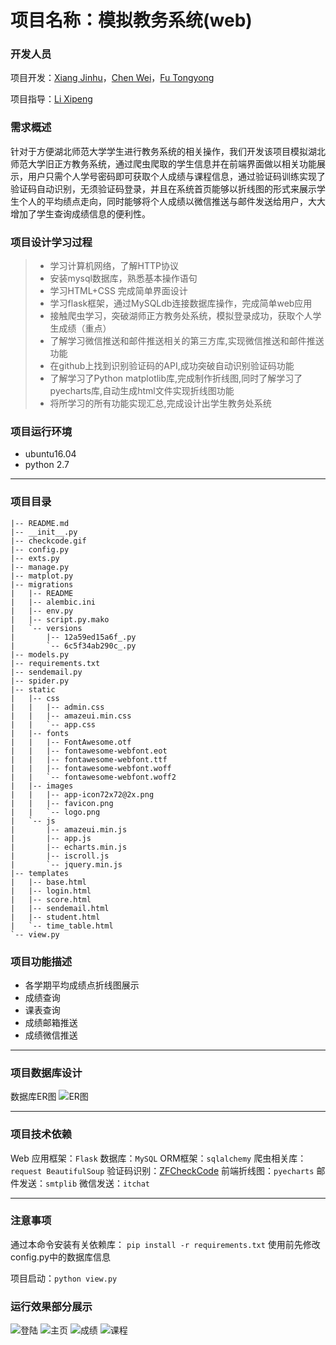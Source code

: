 # 项目名称：模拟教务系统(web)


### 开发人员
项目开发：[Xiang Jinhu](https://github.com/chirsxjh)，[Chen Wei](https://github.com/Cris0525)，[Fu Tongyong](https://github.com/CANYOUFINDIT)

项目指导：[Li Xipeng](https://github.com/hahaps)

### 需求概述
针对于方便湖北师范大学学生进行教务系统的相关操作，我们开发该项目模拟湖北师范大学旧正方教务系统，通过爬虫爬取的学生信息并在前端界面做以相关功能展示，用户只需个人学号密码即可获取个人成绩与课程信息，通过验证码训练实现了验证码自动识别，无须验证码登录，并且在系统首页能够以折线图的形式来展示学生个人的平均绩点走向，同时能够将个人成绩以微信推送与邮件发送给用户，大大增加了学生查询成绩信息的便利性。

### 项目设计学习过程
> * 学习计算机网络，了解HTTP协议
> * 安装mysql数据库，熟悉基本操作语句
> * 学习HTML+CSS 完成简单界面设计
> * 学习flask框架，通过MySQLdb连接数据库操作，完成简单web应用
> * 接触爬虫学习，突破湖师正方教务处系统，模拟登录成功，获取个人学生成绩（重点）
> * 了解学习微信推送和邮件推送相关的第三方库,实现微信推送和邮件推送功能
> * 在github上找到识别验证码的API,成功突破自动识别验证码功能
> * 了解学习了Python matplotlib库,完成制作折线图,同时了解学习了pyecharts库,自动生成html文件实现折线图功能
> * 将所学习的所有功能实现汇总,完成设计出学生教务处系统

### 项目运行环境
* ubuntu16.04
* python 2.7

------
### 项目目录
```
|-- README.md
|-- __init__.py
|-- checkcode.gif
|-- config.py            
|-- exts.py
|-- manage.py
|-- matplot.py
|-- migrations				
|   |-- README
|   |-- alembic.ini
|   |-- env.py
|   |-- script.py.mako
|   `-- versions
|       |-- 12a59ed15a6f_.py
|       `-- 6c5f34ab290c_.py
|-- models.py
|-- requirements.txt
|-- sendemail.py
|-- spider.py
|-- static
|   |-- css
|   |   |-- admin.css
|   |   |-- amazeui.min.css
|   |   `-- app.css
|   |-- fonts
|   |   |-- FontAwesome.otf
|   |   |-- fontawesome-webfont.eot
|   |   |-- fontawesome-webfont.ttf
|   |   |-- fontawesome-webfont.woff
|   |   `-- fontawesome-webfont.woff2
|   |-- images
|   |   |-- app-icon72x72@2x.png
|   |   |-- favicon.png
|   |   `-- logo.png
|   `-- js
|       |-- amazeui.min.js
|       |-- app.js
|       |-- echarts.min.js
|       |-- iscroll.js
|       `-- jquery.min.js
|-- templates
|   |-- base.html
|   |-- login.html
|   |-- score.html
|   |-- sendemail.html
|   |-- student.html
|   `-- time_table.html
`-- view.py
```

### 项目功能描述
* 各学期平均成绩点折线图展示
* 成绩查询
* 课表查询
* 成绩邮箱推送
* 成绩微信推送

-------

### 项目数据库设计
 数据库ER图
![ER图]()

----
### 项目技术依赖
Web 应用框架：`Flask`
数据库：`MySQL`
ORM框架：`sqlalchemy`
爬虫相关库：`request BeautifulSoup`
验证码识别：[ZFCheckCode](https://github.com/sctpan/CheckCodeRecognition)
前端折线图：`pyecharts`
邮件发送：`smtplib`
微信发送：`itchat`

-------
### 注意事项
通过本命令安装有关依赖库：
`pip install -r requirements.txt`
使用前先修改config.py中的数据库信息

项目启动：`python view.py`

### 运行效果部分展示
![登陆](http://a3.qpic.cn/psb?/V13uRwZ427WzZu/qO4EPt8MgdOSl3knp*AwplMtwtC7qlrRbNtZiyVO0go!/b/dDYBAAAAAAAA&ek=1&kp=1&pt=0&bo=PAe7AzwHuwMDEDU!&tl=1&vuin=2018982763&tm=1535270400&sce=60-4-3&rf=viewer_311)
![主页](http://a2.qpic.cn/psb?/V13uRwZ427WzZu/7qpDE95.RPvGzU.BhHIyAM2vnMNP7Ga6u.6EWIq4SPo!/b/dDUBAAAAAAAA&ek=1&kp=1&pt=0&bo=PQe9Az0HvQMRECc!&tl=1&vuin=2018982763&tm=1535270400&sce=50-1-1&rf=viewer_311)
![成绩](http://a4.qpic.cn/psb?/V13uRwZ427WzZu/m2DOMcF8LZ3cALHpX3iY*FyBRDRiDDq6QWHvnffPXck!/b/dDcBAAAAAAAA&ek=1&kp=1&pt=0&bo=PAczAzwHMwMRECc!&tl=3&vuin=2018982763&tm=1535270400&sce=60-4-3&rf=viewer_311)
![课程](http://a3.qpic.cn/psb?/V13uRwZ427WzZu/kQjxaXIYleww0vD.K9mcIVrrBpWgS4zF.qu0pCywk9I!/b/dEIBAAAAAAAA&ek=1&kp=1&pt=0&bo=PAe7AzwHuwMRECc!&tl=1&vuin=2018982763&tm=1535270400&sce=50-1-1&rf=viewer_311)



